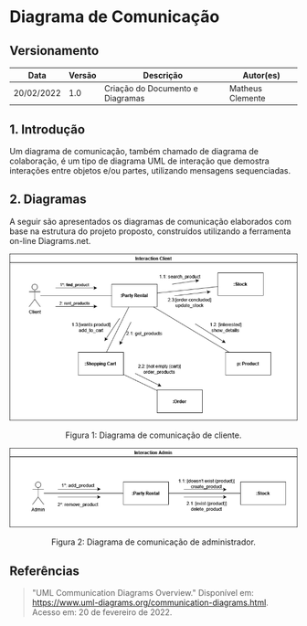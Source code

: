 # Diagrama de Comunicação

## Versionamento

| Data       | Versão | Descrição                       | Autor(es)        |
| ---------- | ------ | ------------------------------- | ---------------- |
| 20/02/2022 | 1.0    | Criação do Documento e Diagramas| Matheus Clemente |

## 1. Introdução

Um diagrama de comunicação, também chamado de diagrama de colaboração, é um tipo de diagrama UML de interação que demostra interações entre objetos e/ou partes, utilizando mensagens sequenciadas.

## 2. Diagramas

A seguir são apresentados os diagramas de comunicação elaborados com base na estrutura do projeto proposto, construídos utilizando a ferramenta on-line Diagrams.net.

[![Diagrama Usuário](diagrama_comunicacao_1.png)](diagrama_comunicacao_1.png)
<center>Figura 1: Diagrama de comunicação de cliente.</center>

[![Diagrama Admin](diagrama_comunicacao_2.png)](diagrama_comunicacao_2.png)
<center>Figura 2: Diagrama de comunicação de administrador.</center>

## Referências
> "UML Communication Diagrams Overview." Disponível em: https://www.uml-diagrams.org/communication-diagrams.html. Acesso em: 20 de fevereiro de 2022.